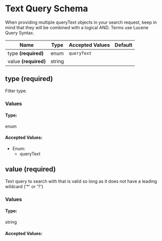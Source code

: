 # Text Query Schema

When providing multiple queryText objects in your search request, keep in mind that they will be combined with a logical AND. Terms use Lucene Query Syntax.


| Name | Type | Accepted Values | Default |
|------|------|--------|---------|
| type **(required)**| enum| `queryText`|  |
| value **(required)**| string| |  |


## type **(required)**

Filter type.

### Values

#### Type:
enum


#### Accepted Values:
* Enum:
  - queryText





## value **(required)**

Text query to search with that is valid so long as it does not have a leading wildcard (&#x27;*&#x27; or &#x27;?&#x27;)

### Values

#### Type:
string


#### Accepted Values:






